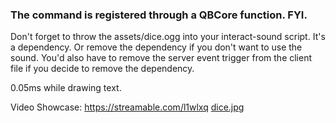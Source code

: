 ### The command is registered through a QBCore function. FYI. 

Don't forget to throw the assets/dice.ogg into your interact-sound script. It's a dependency. Or remove the dependency if you don't want to use the sound. You'd also have to remove the server event trigger from the client file if you decide to remove the dependency.

0.05ms while drawing text.

Video Showcase: https://streamable.com/l1wlxq
[dice.jpg](https://postimg.cc/214wVCVt)
